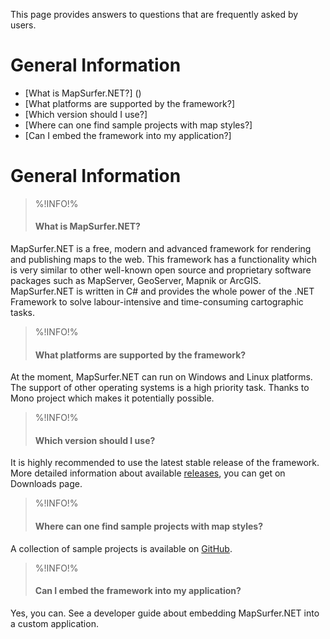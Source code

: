 This page provides answers to questions that are frequently asked by users.

# General Information #

- [What is MapSurfer.NET?] ()
- [What platforms are supported by the framework?]
- [Which version should I use?]
- [Where can one find sample projects with map styles?]
- [Can I embed the framework into my application?]

# General Information #
>%!INFO!% 
>#### What is MapSurfer.NET? ####

MapSurfer.NET is a free, modern and advanced framework for rendering and publishing maps to the web. This framework has a functionality which is very similar to other well-known open source and proprietary software packages such as MapServer, GeoServer, Mapnik or ArcGIS. MapSurfer.NET is written in C# and provides the whole power of the .NET Framework to solve labour-intensive and time-consuming cartographic tasks.

>%!INFO!%
>#### What platforms are supported by the framework? ####

At the moment, MapSurfer.NET can run on Windows and Linux platforms. The support of other operating systems is a high priority task. Thanks to Mono project which makes it potentially possible.

>%!INFO!%
>#### Which version should I use? ####

It is highly recommended to use the latest stable release of the framework. More detailed information about available [releases](release-notes.md), you can get on Downloads page.

>%!INFO!%
>#### Where can one find sample projects with map styles? ####

A collection of sample projects is available on [GitHub](https://github.com/MapSurferNET/MapSurfer.NET-Examples).

>%!INFO!%
>#### Can I embed the framework into my application? ####

Yes, you can. See a developer guide about embedding MapSurfer.NET into a custom application.
